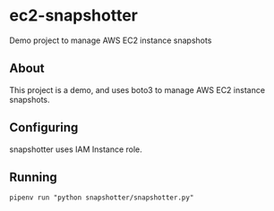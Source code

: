 # ec2-snapshotter

Demo project to manage AWS EC2 instance snapshots

## About

This project is a demo, and uses boto3 to manage AWS EC2 instance snapshots.

## Configuring

snapshotter uses IAM Instance role.

## Running

`pipenv run "python snapshotter/snapshotter.py"`